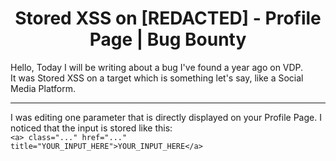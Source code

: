 # <center> Stored XSS on [REDACTED] - Profile Page | Bug Bounty </center>

Hello, Today I will be writing about a bug I've found a year ago on VDP. <br>
It was Stored XSS on a target which is something let's say, like a Social Media Platform. <br>

<hr>

I was editing one parameter that is directly displayed on your Profile Page. I noticed that the input is stored like this: <br>
<code>&lt;a&gt; class="..." href="..." title="YOUR_INPUT_HERE">YOUR_INPUT_HERE&lt;/a&gt;</code>
